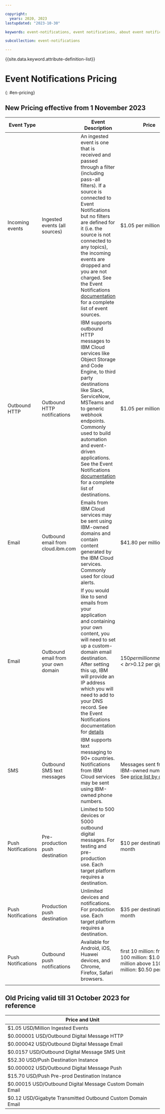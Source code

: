 ```yaml
---

copyright:
  years: 2020, 2023
lastupdated: "2023-10-30"

keywords: event-notifications, event notifications, about event notifications pricing

subcollection: event-notifications

---
```

{{site.data.keyword.attribute-definition-list}}

# Event Notifications Pricing
{: #en-pricing}

## New Pricing effective from 1 November 2023

| Event Type    |        | Event Description |Price                                                                                                                                                                                                    |
| ------------------ | ----------------------------------- | ---------------------------------------------------------------------------------------------------------------------------------------------------------------------------------------------------------------------------------------------------------------------------------------------------------------------------------------------------------------------------------------- | -------------------------------------------------------------------------------------------------------------------------------------------------------------------------------------------------------------------- |
| Incoming events    | Ingested events (all sources)       | An ingested event is one that is received and passed through a filter (including pass-all filters). If a source is connected to Event Notifications but no filters are defined for it (i.e. the source is not connected to any topics), the incoming events are dropped and you are not charged.  See the Event Notifications [documentation](/docs/event-notifications?topic=event-notifications-en-source) for a complete list of event sources. | $1.05 per million                                                                                                                                                                                                    |
|            Outbound HTTP        | Outbound HTTP notifications         | IBM supports outbound HTTP messages to IBM Cloud services like Object Storage and Code Engine, to third party destinations like Slack, ServiceNow, MSTeams and to generic webhook endpoints.  Commonly used to build automation and event-driven applications.  See the Event Notifications [documentation](docs/event-notifications?topic=event-notifications-en-destination) for a complete list of destinations.                                        | $1.05 per million                                                                                                                                                                                                    |
|        Email            | Outbound email from cloud.ibm.com   | Emails from IBM Cloud services may be sent using IBM-owned domains and contain content generated by the IBM Cloud services.  Commonly used for cloud alerts.                                                                                                                                                                                                                             | $41.80 per million                                                                                                                                                                                                   |
|          Email          | Outbound email from your own domain |  If you would like to send emails from your application and containing your own content, you will need to set up a custom-domain email destination.  After setting this up, IBM will provide an IP address which you will need to add to your DNS record.  See the Event Notifications documentation for [details](/docs/event-notifications?topic=event-notifications-en-destinations-custom-email)                                                                | $150 per million messages<br>$0.12 per gigabyte                                                                                                                                                                      |
|          SMS          | Outbound SMS text messages          | IBM supports text messaging to 90+ countries. Notifications from IBM Cloud services may be sent using IBM-owned phone numbers.                                                                                                   | Messages sent from IBM-owned numbers:  See [price list by country](/docs/event-notifications?topic=event-notifications-en-destinations-sms#en-destinations-sms-charge)  |
|          Push Notifications          | Pre-production push destination     |  Limited to 500 devices or 5000 outbound digital messages. For testing and pre-production use.  Each target platform requires a destination.                                                                                                                                                                                                                                             | $10 per destination per month                                                                                                                                                                                        |
|            Push Notifications        | Production push destination         |  Unlimited devices and notifications.  For production use.  Each target platform requires a destination.                                                                                                                                                                                                                                                                                | $35 per destination per month                                                                                                                                                                                        |
|           Push Notifications         | Outbound push notifications         | Available for Android, iOS, Huawei devices, and Chrome, Firefox, Safari browsers.                                                                                                                                                                                                                                                                                                         | first 10 million:  free  next 100 million:  $1.00 per million  above 110 million:  $0.50 per million                                                   |
                                                                                                        |


## Old Pricing valid till 31 October 2023 for reference

| Price and Unit                                              |
| ----------------------------------------------------------- |
| $1.05 USD/Million Ingested Events                           |
| $0.000001 USD/Outbound Digital Message HTTP                 |
| $0.000042 USD/Outbound Digital Message Email                |
| $0.0157 USD/Outbound Digital Message SMS Unit               |
| $52.30 USD/Push Destination Instance                        |
| $0.000002 USD/Outbound Digital Message Push                 |
| $15.70 USD/Push Pre-prod Destination Instance               |
| $0.00015 USD/Outbound Digital Message Custom Domain Email   |
| $0.12 USD/Gigabyte Transmitted Outbound Custom Domain Email |